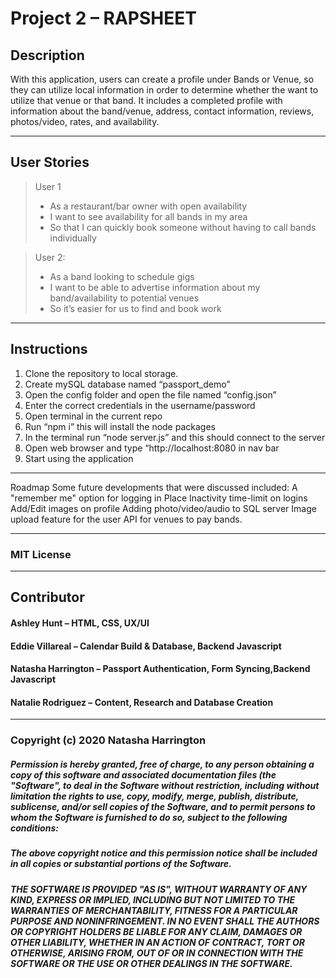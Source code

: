 # Project 2 – RAPSHEET 

## Description
With this application, users can create a profile under Bands or Venue, so they can utilize local information in order to determine whether the want to utilize that venue or that band. It includes a completed profile with information about the band/venue, address, contact information, reviews, photos/video, rates, and availability. 

- - - 

## User Stories

>User 1
> * As a restaurant/bar owner with open availability
> * I want to see availability for all bands in my area 
> * So that I can quickly book someone without having to call bands individually

>User 2:
> * As a band looking to schedule gigs
> * I want to be able to advertise information about my band/availability to potential venues
> * So it’s easier for us to find and  book work

- - - 

## Instructions
1) Clone the repository to local storage.
2) Create mySQL database named “passport_demo”
3) Open the config folder and open the file named “config.json”
4) Enter the correct credentials in the username/password
5) Open terminal in the current repo
6) Run “npm i” this will install the node packages
7) In the terminal run “node server.js” and this should connect to the server
8) Open web browser and type “http://localhost:8080 in nav bar
9) Start using the application

- - - 

Roadmap
Some future developments that were discussed included:
    A "remember me" option for logging in
    Place Inactivity time-limit on logins
    Add/Edit images on profile
    Adding photo/video/audio to SQL server
    Image upload feature for the user
    API for venues to pay bands.

- - - 

### MIT License


- - - 

## Contributor
#### Ashley Hunt – HTML, CSS, UX/UI
#### Eddie Villareal – Calendar Build & Database, Backend Javascript
#### Natasha Harrington – Passport Authentication, Form Syncing,Backend Javascript
#### Natalie Rodriguez – Content, Research and Database Creation


- - - 

### Copyright (c) 2020 Natasha Harrington

##### Permission is hereby granted, free of charge, to any person obtaining a copy of this software and associated documentation files (the "Software", to deal in the Software without restriction, including without limitation the rights to use, copy, modify, merge, publish, distribute, sublicense, and/or sell copies of the Software, and to permit persons to whom the Software is furnished to do so, subject to the following conditions:

##### The above copyright notice and this permission notice shall be included in all copies or substantial portions of the Software.

##### THE SOFTWARE IS PROVIDED "AS IS", WITHOUT WARRANTY OF ANY KIND, EXPRESS OR IMPLIED, INCLUDING BUT NOT LIMITED TO THE WARRANTIES OF MERCHANTABILITY, FITNESS FOR A PARTICULAR PURPOSE AND NONINFRINGEMENT. IN NO EVENT SHALL THE AUTHORS OR COPYRIGHT HOLDERS BE LIABLE FOR ANY CLAIM, DAMAGES OR OTHER LIABILITY, WHETHER IN AN ACTION OF CONTRACT, TORT OR OTHERWISE, ARISING FROM, OUT OF OR IN CONNECTION WITH THE SOFTWARE OR THE USE OR OTHER DEALINGS IN THE SOFTWARE.

